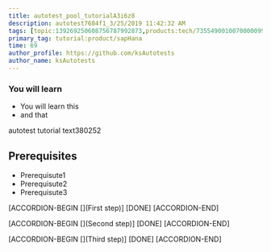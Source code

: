 ```yaml
---
title: autotest_pool_tutorialA3i6z8
description: autotest7684f1_3/25/2019 11:42:32 AM
tags: [topic:139269250608756787992873,products:tech/73554900100700000996,tutorial:experience/advanced]
primary_tag: tutorial:product/sapHana
time: 69
author_profile: https://github.com/ksAutotests
author_name: ksAutotests
---
```

### You will learn
- You will learn this
- and that

autotest tutorial text380252

## Prerequisites
- Prerequisute1
- Prerequisute2
- Prerequisute3

[ACCORDION-BEGIN [](First step)]
[DONE]
[ACCORDION-END]

[ACCORDION-BEGIN [](Second step)]
[DONE]
[ACCORDION-END]

[ACCORDION-BEGIN [](Third step)]
[DONE]
[ACCORDION-END]

